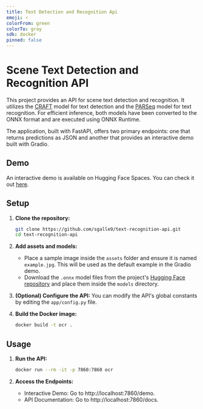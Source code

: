```yaml
---
title: Text Detection and Recognition Api
emoji: ⚡
colorFrom: green
colorTo: gray
sdk: docker
pinned: false
---
```


# Scene Text Detection and Recognition API

This project provides an API for scene text detection and recognition. It utilizes the [CRAFT](https://github.com/clovaai/CRAFT-pytorch) model for text detection and the [PARSeq](https://github.com/baudm/parseq) model for text recognition. For efficient inference, both models have been converted to the ONNX format and are executed using ONNX Runtime.

The application, built with FastAPI, offers two primary endpoints: one that returns predictions as JSON and another that provides an interactive demo built with Gradio.


## Demo

An interactive demo is available on Hugging Face Spaces. You can check it out [here](https://sgalle-text-recognition-api.hf.space/demo/).


## Setup

1. **Clone the repository:**
    ```bash
    git clone https://github.com/sgalle9/text-recognition-api.git
    cd text-recognition-api
    ```

2. **Add assets and models:**
    - Place a sample image inside the `assets` folder and ensure it is named `example.jpg`. This will be used as the default example in the Gradio demo.
    - Download the `.onnx` model files from the project's [Hugging Face repository](https://huggingface.co/spaces/sgalle/text-recognition-api/tree/main/models) and place them inside the `models` directory.

3. **(Optional) Configure the API:** You can modify the API's global constants by editing the `app/config.py` file.

4. **Build the Docker image:**
    ```bash
    docker build -t ocr .
    ```


## Usage

1. **Run the API:**

    ```bash
    docker run --rm -it -p 7860:7860 ocr
    ```

2. **Access the Endpoints:**

    - Interactive Demo: Go to http://localhost:7860/demo.
    - API Documentation: Go to http://localhost:7860/docs.
